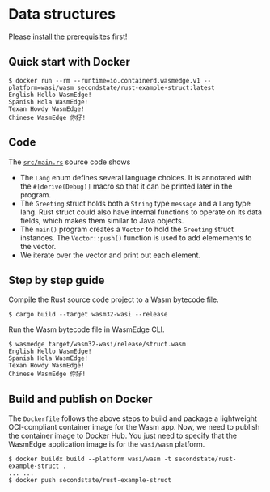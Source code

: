 # Data structures

Please [install the prerequisites](../README.md) first!

## Quick start with Docker

```
$ docker run --rm --runtime=io.containerd.wasmedge.v1 --platform=wasi/wasm secondstate/rust-example-struct:latest
English Hello WasmEdge!
Spanish Hola WasmEdge!
Texan Howdy WasmEdge!
Chinese WasmEdge 你好!
```

## Code

The [`src/main.rs`](src/main.rs) source code shows

* The `Lang` enum defines several language choices. It is annotated with the `#[derive(Debug)]` macro so that it can be printed later in the program.
* The `Greeting` struct holds both a `String` type `message` and a `Lang` type lang. Rust struct could also have internal functions to operate on its data fields, which makes them similar to Java objects.
* The `main()` program creates a `Vector` to hold the `Greeting` struct instances. The `Vector::push()` function is used to add elemements to the vector.
* We iterate over the vector and print out each element.


## Step by step guide

Compile the Rust source code project to a Wasm bytecode file.

```
$ cargo build --target wasm32-wasi --release
```

Run the Wasm bytecode file in WasmEdge CLI.

```
$ wasmedge target/wasm32-wasi/release/struct.wasm
English Hello WasmEdge!
Spanish Hola WasmEdge!
Texan Howdy WasmEdge!
Chinese WasmEdge 你好!
```

## Build and publish on Docker

The `Dockerfile` follows the above steps to build and package a lightweight OCI-compliant container image for the Wasm app.
Now, we need to publish the container image to Docker Hub.
You just need to specify that the WasmEdge application image is for the `wasi/wasm` platform.

```
$ docker buildx build --platform wasi/wasm -t secondstate/rust-example-struct .
... ...
$ docker push secondstate/rust-example-struct
```
